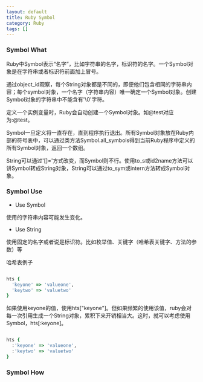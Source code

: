 ```yaml
---
layout: default
title: Ruby Symbol
category: Ruby
tags: []
---
```


### Symbol What ###

Ruby中Symbol表示“名字”，比如字符串的名字，标识符的名字。一个Symbol对象是在字符串或者标识符前面加上冒号。

<!-- more -->

通过object\_id观察，每个String对象都是不同的，即便他们包含相同的字符串内容；每个symbol对象，一个名字（字符串内容）唯一确定一个Symbol对象。创建Symbol对象的字符串中不能含有'\0'字符。

定义一个实例变量时，Ruby会自动创建一个Symbol对象。如@test对应为:@test。

Symbol一旦定义将一直存在，直到程序执行退出。所有Symbol对象放在Ruby内部的符号表中，可以通过类方法Symbol.all_symbols得到当前Ruby程序中定义的所有Symbol对象，返回一个数组。

String可以通过'[]='方式改变，而Symbol则不行。使用to\_s或id2name方法可以讲Symbol转成String对象，String可以通过to_sym或intern方法转成Symbol对象。

### Symbol Use ###

* Use Symbol

使用的字符串内容可能发生变化。

* Use String

使用固定的名字或者说是标识符。比如枚举值、关键字（哈希表关键字、方法的参数）等

哈希表例子

``` ruby

hts {
  'keyone' => 'valueone',
  'keytwo' => 'valuetwo'
}

``` 

如果使用keyone的值，使用hts["keyone"]。但如果频繁的使用该值，ruby会对每一次引用生成一个String对象，累积下来开销相当大。这时，就可以考虑使用Symbol，hts[:keyone]。

``` ruby

hts {
  :'keyone' => 'valueone',
  :'keytwo' => 'valuetwo'
}

```


### Symbol How ###
